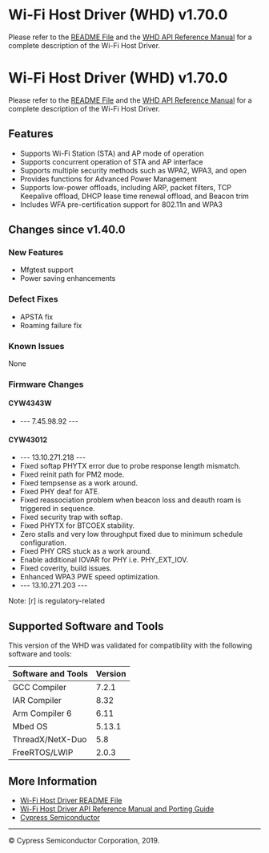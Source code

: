 
# Wi-Fi Host Driver (WHD)  v1.70.0
Please refer to the [README File](./README.md) and the [WHD API Reference Manual](https://github.com/cypresssemiconductorco/wifi-host-driver.git) for a complete description of the Wi-Fi Host Driver.


# Wi-Fi Host Driver (WHD)  v1.70.0
Please refer to the [README File](./README.md) and the [WHD API Reference Manual](https://cypresssemiconductorco.github.io/wifi-host-driver/API/index.html) for a complete description of the Wi-Fi Host Driver.

## Features
* Supports Wi-Fi Station (STA) and AP mode of operation
* Supports concurrent operation of STA and AP interface
* Supports multiple security methods such as WPA2, WPA3, and open
* Provides functions for Advanced Power Management
* Supports low-power offloads, including ARP, packet filters, TCP Keepalive offload, DHCP lease time renewal offload, and Beacon trim
* Includes WFA pre-certification support for 802.11n and WPA3

## Changes since v1.40.0
### New Features
* Mfgtest support
* Power saving enhancements

### Defect Fixes
* APSTA fix
* Roaming failure fix

### Known Issues
None

### Firmware Changes
#### CYW4343W
* --- 7.45.98.92 ---

#### CYW43012
* --- 13.10.271.218 ---
* Fixed softap PHYTX error due to probe response length mismatch.
* Fixed reinit path for PM2 mode.
* Fixed tempsense as a work around.
* Fixed PHY deaf for ATE.
* Fixed reassociation problem when beacon loss and deauth roam is triggered in sequence.
* Fixed security trap with softap.
* Fixed PHYTX for BTCOEX stability.
* Zero stalls and very low throughput fixed due to minimum schedule configuration.
* Fixed PHY CRS stuck as a work around.
* Enable additional IOVAR for PHY i.e. PHY_EXT_IOV.
* Fixed coverity, build issues.
* Enhanced WPA3 PWE speed optimization.
* --- 13.10.271.203 ---

Note: [r] is regulatory-related

## Supported Software and Tools
This version of the WHD was validated for compatibility with the following software and tools:

| Software and Tools                                      | Version      |
| :---                                                    | :----        |
| GCC Compiler                                            | 7.2.1        |
| IAR Compiler                                            | 8.32         |
| Arm Compiler 6                                          | 6.11         |
| Mbed OS                                                 | 5.13.1       |
| ThreadX/NetX-Duo                                        | 5.8          |
| FreeRTOS/LWIP                                           | 2.0.3        |


## More Information
* [Wi-Fi Host Driver README File](./README.md)
* [Wi-Fi Host Driver API Reference Manual and Porting Guide](https://cypresssemiconductorco.github.io/wifi-host-driver/API/index.html)
* [Cypress Semiconductor](http://www.cypress.com)

---
© Cypress Semiconductor Corporation, 2019.

